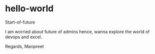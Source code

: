 # hello-world
Start-of-future

I am worried about future of admins hence, wanna explore the world of devops and excel.

Regards,
Manpreet
